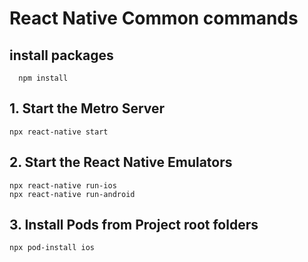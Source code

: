 # React Native Common commands

## install packages
  ```
    npm install
  ```
  
## 1. Start the Metro Server
  ```
  npx react-native start
  
  ```

## 2. Start the React Native Emulators
  ```
  npx react-native run-ios
  npx react-native run-android
  
  ```
## 3. Install Pods from Project root folders
  
  ```
  npx pod-install ios
  
  ```